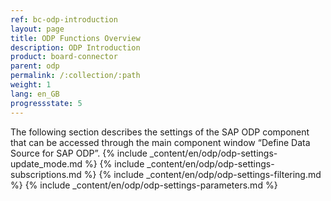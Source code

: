 ```yaml
---
ref: bc-odp-introduction
layout: page
title: ODP Functions Overview
description: ODP Introduction
product: board-connector
parent: odp
permalink: /:collection/:path
weight: 1
lang: en_GB
progressstate: 5
---
```


The following section describes the settings of the SAP ODP component that can be accessed through the main component window “Define Data Source for SAP ODP”.
{% include _content/en/odp/odp-settings-update_mode.md %} 
{% include _content/en/odp/odp-settings-subscriptions.md %}
{% include _content/en/odp/odp-settings-filtering.md %} 
{% include _content/en/odp/odp-settings-parameters.md %}